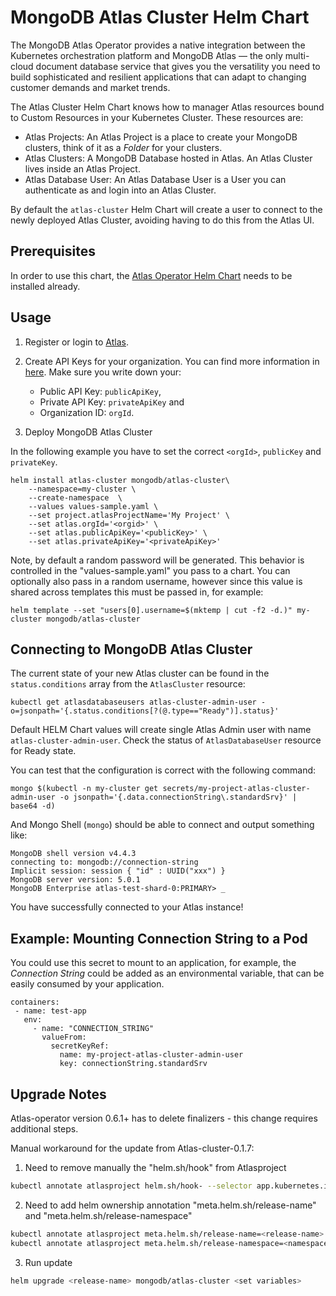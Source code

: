# MongoDB Atlas Cluster Helm Chart

The MongoDB Atlas Operator provides a native integration between the Kubernetes
orchestration platform and MongoDB Atlas — the only multi-cloud document
database service that gives you the versatility you need to build sophisticated
and resilient applications that can adapt to changing customer demands and
market trends.

The Atlas Cluster Helm Chart knows how to manager Atlas resources bound to
Custom Resources in your Kubernetes Cluster. These resources are:

- Atlas Projects: An Atlas Project is a place to create your MongoDB clusters,
  think of it as a _Folder_ for your clusters.
- Atlas Clusters: A MongoDB Database hosted in Atlas. An Atlas Cluster lives
  inside an Atlas Project.
- Atlas Database User: An Atlas Database User is a User you can authenticate as
  and login into an Atlas Cluster.

By default the `atlas-cluster` Helm Chart will create a user to connect to the
newly deployed Atlas Cluster, avoiding having to do this from the Atlas UI.

## Prerequisites

In order to use this chart, the [Atlas Operator Helm Chart](../atlas-operator)
needs to be installed already.

## Usage

1. Register or login to [Atlas](https://cloud.mongodb.com).

2. Create API Keys for your organization. You can find more information in
   [here](https://docs.atlas.mongodb.com/configure-api-access). Make sure you
   write down your:

   - Public API Key: `publicApiKey`,
   - Private API Key: `privateApiKey` and
   - Organization ID: `orgId`.

3. Deploy MongoDB Atlas Cluster

In the following example you have to set the correct `<orgId>`, `publicKey` and `privateKey`.

```shell
helm install atlas-cluster mongodb/atlas-cluster\
    --namespace=my-cluster \
    --create-namespace  \
    --values values-sample.yaml \
    --set project.atlasProjectName='My Project' \
    --set atlas.orgId='<orgid>' \
    --set atlas.publicApiKey='<publicKey>' \
    --set atlas.privateApiKey='<privateApiKey>'
```

Note, by default a random password will be generated.
This behavior is controlled in the "values-sample.yaml" you pass to a chart.
You can optionally also pass in a random username, however since this value is shared across templates this must be passed in, for example:

```shell
helm template --set "users[0].username=$(mktemp | cut -f2 -d.)" my-cluster mongodb/atlas-cluster 
```

## Connecting to MongoDB Atlas Cluster

The current state of your new Atlas cluster can be found in the
`status.conditions` array from the `AtlasCluster` resource:

```shell
kubectl get atlasdatabaseusers atlas-cluster-admin-user -o=jsonpath='{.status.conditions[?(@.type=="Ready")].status}'
```

Default HELM Chart values will create single Atlas Admin user with name
`atlas-cluster-admin-user`. Check the status of `AtlasDatabaseUser` resource for
Ready state.

You can test that the configuration is correct with the following command:

```shell
mongo $(kubectl -n my-cluster get secrets/my-project-atlas-cluster-admin-user -o jsonpath='{.data.connectionString\.standardSrv}' | base64 -d)
```

And Mongo Shell (`mongo`) should be able to connect and output something like:

```shell
MongoDB shell version v4.4.3
connecting to: mongodb://connection-string
Implicit session: session { "id" : UUID("xxx") }
MongoDB server version: 5.0.1
MongoDB Enterprise atlas-test-shard-0:PRIMARY> _
```

You have successfully connected to your Atlas instance!

## Example: Mounting Connection String to a Pod

You could use this secret to mount to an application, for example, the
_Connection String_ could be added as an environmental variable, that can be
easily consumed by your application.

```
containers:
 - name: test-app
   env:
     - name: "CONNECTION_STRING"
       valueFrom:
         secretKeyRef:
           name: my-project-atlas-cluster-admin-user
           key: connectionString.standardSrv
```

## Upgrade Notes

Atlas-operator version 0.6.1+ has to delete finalizers - this change requires additional steps.

Manual workaround for the update from Atlas-cluster-0.1.7:
1. Need to remove manually the "helm.sh/hook" from Atlasproject

```bash
kubectl annotate atlasproject helm.sh/hook- --selector app.kubernetes.io/instance=<release-name>
```

2. Need to add helm ownership annotation "meta.helm.sh/release-name" and "meta.helm.sh/release-namespace"

```bash
kubectl annotate atlasproject meta.helm.sh/release-name=<release-name> --selector app.kubernetes.io/instance=<release-name>
kubectl annotate atlasproject meta.helm.sh/release-namespace=<namespace> --selector app.kubernetes.io/instance=<release-name>
```

3. Run update

```bash
helm upgrade <release-name> mongodb/atlas-cluster <set variables>
```
